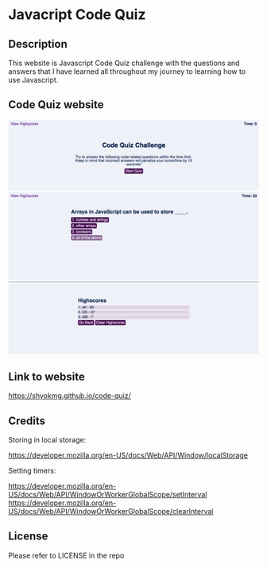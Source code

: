 # Javacript Code Quiz

## Description

This website is Javascript Code Quiz challenge with the questions and answers that I have learned all throughout my journey to learning how to use Javascript.

## Code Quiz website
![Main Page](./assets/images/main_page.png)
![Quiz Page](./assets/images/quiz_page.png)
![Scores Page](./assets/images/score_page.png)

## Link to website
https://shyokmg.github.io/code-quiz/

## Credits

Storing in local storage:

https://developer.mozilla.org/en-US/docs/Web/API/Window/localStorage

Setting timers:

https://developer.mozilla.org/en-US/docs/Web/API/WindowOrWorkerGlobalScope/setInterval
https://developer.mozilla.org/en-US/docs/Web/API/WindowOrWorkerGlobalScope/clearInterval

## License

Please refer to LICENSE in the repo